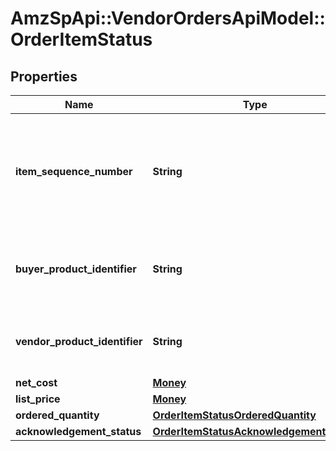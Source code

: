 # AmzSpApi::VendorOrdersApiModel::OrderItemStatus

## Properties
Name | Type | Description | Notes
------------ | ------------- | ------------- | -------------
**item_sequence_number** | **String** | Numbering of the item on the purchase order. The first item will be 1, the second 2, and so on. | 
**buyer_product_identifier** | **String** | Buyer&#x27;s Standard Identification Number (ASIN) of an item. | [optional] 
**vendor_product_identifier** | **String** | The vendor selected product identification of the item. | [optional] 
**net_cost** | [**Money**](Money.md) |  | [optional] 
**list_price** | [**Money**](Money.md) |  | [optional] 
**ordered_quantity** | [**OrderItemStatusOrderedQuantity**](OrderItemStatusOrderedQuantity.md) |  | [optional] 
**acknowledgement_status** | [**OrderItemStatusAcknowledgementStatus**](OrderItemStatusAcknowledgementStatus.md) |  | [optional] 

